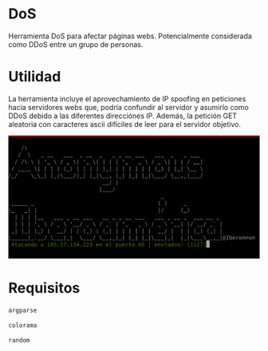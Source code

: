# DoS
Herramienta DoS para afectar páginas webs. Potencialmente considerada como DDoS entre un grupo de personas.

# Utilidad
La herramienta incluye el aprovechamiento de IP spoofing en peticiones hacia servidores webs que, podría confundir al servidor y asumirlo como DDoS debido a las diferentes direcciónes IP. Además, la petición GET aleatoria con caracteres ascii difíciles de leer para el servidor objetivo.

![DoS](https://github.com/AnonIbero/DoS/blob/master/image/DoS.png)

# Requisitos

```
argparse
```

```
colorama
```

```
random
```
